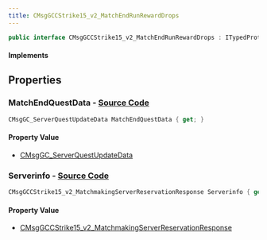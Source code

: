 ```yaml
---
title: CMsgGCCStrike15_v2_MatchEndRunRewardDrops
---
```


```csharp
public interface CMsgGCCStrike15_v2_MatchEndRunRewardDrops : ITypedProtobuf<CMsgGCCStrike15_v2_MatchEndRunRewardDrops>, INativeHandle
```

#### Implements

## Properties

### **MatchEndQuestData** - [Source Code](https://github.com/swiftly-solution/swiftlys2/blob/main/managed/src/SwiftlyS2.Generated/Protobufs/Interfaces/CMsgGCCStrike15_v2_MatchEndRunRewardDrops.cs#L16)

```csharp
CMsgGC_ServerQuestUpdateData MatchEndQuestData { get; }
```

#### Property Value

- [CMsgGC_ServerQuestUpdateData](/docs/api/shared/protobufdefinitions/cmsggc_serverquestupdatedata)

### **Serverinfo** - [Source Code](https://github.com/swiftly-solution/swiftlys2/blob/main/managed/src/SwiftlyS2.Generated/Protobufs/Interfaces/CMsgGCCStrike15_v2_MatchEndRunRewardDrops.cs#L13)

```csharp
CMsgGCCStrike15_v2_MatchmakingServerReservationResponse Serverinfo { get; }
```

#### Property Value

- [CMsgGCCStrike15_v2_MatchmakingServerReservationResponse](/docs/api/shared/protobufdefinitions/cmsggccstrike15_v2_matchmakingserverreservationresponse)

